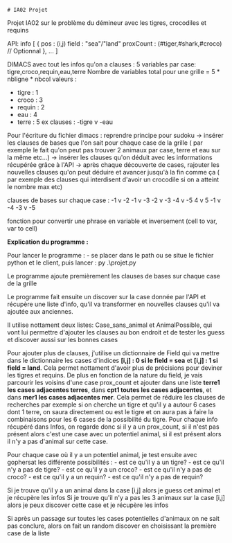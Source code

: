     # IA02 Projet 

Projet IA02 sur le problème du démineur avec les tigres, crocodiles et requins

API: 
info [ {
    pos : (i,j)
    field : "sea"/"land"
    proxCount : (#tiger,#shark,#croco) // Optionnal
},
... ]

DIMACS avec tout les infos qu'on a 
clauses : 5 variables par case: tigre,croco,requin,eau,terre
Nombre de variables total pour une grille = 5 * nbligne * nbcol
valeurs : 
- tigre : 1
- croco : 3
- requin : 2
- eau : 4
- terre : 5
ex clauses : -tigre v -eau

Pour l'écriture du fichier dimacs : reprendre principe pour sudoku 
-> insérer les clauses de bases que l'on sait pour chaque case de la grille ( par exemple le fait qu'on peut pas trouver 2 animaux par case, terre et eau sur la même etc...)
-> insérer les clauses qu'on déduit avec les informations récupérée grâce à l'API
-> après chaque découverte de cases, rajouter les nouvelles clauses qu'on peut déduire et avancer jusqu'à la fin comme ça ( par exemple des clauses qui interdisent d'avoir un crocodile si on a atteint le nombre max etc)

clauses de bases sur chaque case :
-1 v -2
-1 v -3
-2 v -3
-4 v -5
 4 v  5
-1 v -4
-3 v -5
        
fonction pour convertir une phrase en variable et inversement (cell to var, var to cell)



****Explication du programme :****

Pour lancer le programme :
    - se placer dans le path ou se situe le fichier python et le client, puis lancer : py .\projet.py

Le programme ajoute premièrement les clauses de bases sur chaque case de la grille

Le programme fait ensuite un discover sur la case donnée par l'API et récupère une liste d'info, qu'il va transformer en nouvelles clauses qu'il va ajoutée aux anciennes.

Il utilise nottament deux listes: Case_sans_animal et AnimalPossible, qui vont lui permettre d'ajouter les clauses au bon endroit et de tester les guess et discover aussi sur les bonnes cases

Pour ajouter plus de clauses, j'utilise un dictionnaire de Field qui va mettre dans le dictionnaire les cases d'indices **[i,j] : 0 si le field = sea** et **[i,j] : 1 si field = land**. Cela permet nottament d'avoir plus de précisions pour deviner les tigres et requins. De plus en fonction de la nature du field, je vais parcourir les voisins d'une case prox_count et ajouter dans une liste **terre1 les cases adjacentes terres**, dans **cpt1 toutes les cases adjacentes**, et dans **mer1 les cases adjacentes mer**. Cela permet de réduire les clauses de recherches par exemple si on cherche un tigre et qu'il y a autour 6 cases dont 1 terre, on saura directement ou est le tigre et on aura pas à faire la combinaisons pour les 6 cases  de la possibilité du tigre.
Pour chaque info récupéré dans Infos, on regarde donc si il y a un prox_count, si il n'est pas présent alors c'est une case avec un potentiel animal, si il est présent alors il n'y a pas d'animal sur cette case.

Pour chaque case où il y a un potentiel animal, je test ensuite avec gophersat les différente possibilités :
            - est ce qu'il y a un tigre?
            - est ce qu'il n'y a pas de tigre?
            - est ce qu'il y a un croco?
            - est ce qu'il n'y a pas de croco?
            - est ce qu'il y a un requin?
            - est ce qu'il n'y a pas de requin?
            
Si je trouve qu'il y a un animal dans la case [i,j] alors je guess cet animal et je récupère les infos
Si je trouve qu'il n'y a pas les 3 animaux sur la case [i,j] alors je peux discover cette case et je récupère les infos

Si après un passage sur toutes les cases potentielles d'animaux on ne sait pas conclure, alors on fait un random discover en choisissant la première case de la liste
    
